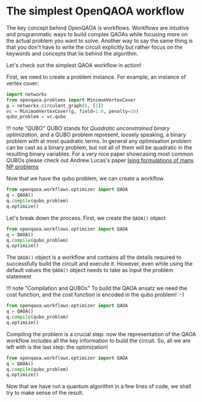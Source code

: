 # The simplest OpenQAOA workflow

The key concept behind OpenQAOA is workflows. Workflows are intuitive and programmatic ways to build complex QAOAs while focusing more on the actual problem you want to solve. Another way to say the same thing is that you don't have to write the circuit explicitly but rather focus on the keywords and concepts that lie behind the algorithm.

Let's check out the simplest QAOA workflow in action!

First, we need to create a problem instance. For example, an instance of vertex cover:

```Python
import networkx
from openqaoa.problems import MinimumVertexCover
g = networkx.circulant_graph(6, [1])
vc = MinimumVertexCover(g, field=1.0, penalty=10)
qubo_problem = vc.qubo
```
!!! note "QUBO"
    QUBO stands for _Quadratic unconstrained binary optimization_, and a QUBO problem represent, loosely speaking, a binary problem with at most quadratic terms. In general any optimisation problem can be cast as a binary problem, but not all of them will be quadratic in the resulting binary variables. For a very nice paper showcasing most common QUBOs please check out Andrew Lucas's paper [Ising formulations of many NP problems](https://arxiv.org/abs/1302.5843)


Now that we have the qubo problem, we can create a workflow

```Python
from openqaoa.workflows.optimizer import QAOA  
q = QAOA()
q.compile(qubo_problem)
q.optimize()
```

Let's break down the process. First, we create the `QAOA()` object

```Python hl_lines="2"
from openqaoa.workflows.optimizer import QAOA  
q = QAOA()
q.compile(qubo_problem)
q.optimize()
```

The `QAOA()` object is a workflow and contains all the details required to successfully build the circuit and execute it. However, even while using the default values the `QAOA()` object needs to take as input the problem statement

!!! note "Compilation and QUBOs"
    To build the QAOA ansatz we need the cost function, and the cost function is encoded in the qubo problem! :-)

```Python hl_lines="3"
from openqaoa.workflows.optimizer import QAOA  
q = QAOA()
q.compile(qubo_problem)
q.optimize()
```

Compiling the problem is a crucial step: now the representation of the QAOA workflow includes all the key information to build the circuit. So, all we are left with is the last step: the optimization!

```Python hl_lines="4"
from openqaoa.workflows.optimizer import QAOA  
q = QAOA()
q.compile(qubo_problem)
q.optimize()
```

Now that we have run a quantum algorithm in a few lines of code, we shall try to make sense of the result.